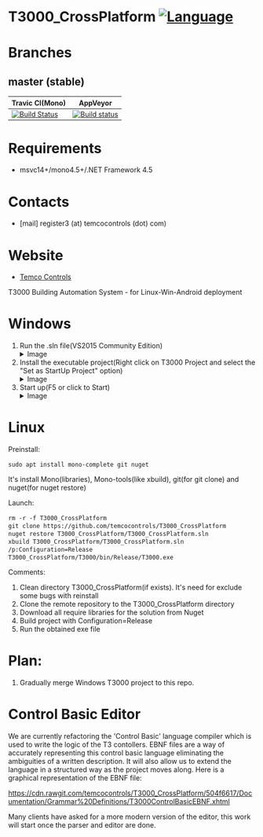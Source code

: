 # T3000_CrossPlatform [![Language](https://img.shields.io/badge/language-C%23-blue.svg?style=flat-square)](https://github.com/temcocontrols/T3000_CrossPlatform/search?l=C%23)

Branches
========

master (stable)
---------------
Travic CI(Mono) | AppVeyor
--------------- | -------------
[![Build Status](https://api.travis-ci.org/temcocontrols/T3000_CrossPlatform.svg?branch=master)](https://travis-ci.org/temcocontrols/T3000_CrossPlatform) | [![Build status](https://ci.appveyor.com/api/projects/status/9ggbaqrus1tr2ub4/branch/master?svg=true)](https://ci.appveyor.com/project/MauriceDuteau/t3000-crossplatform/branch/master)

# Requirements
+ msvc14+/mono4.5+/.NET Framework 4.5

# Contacts
* [mail] register3 (at) temcocontrols (dot) com)

# Website
* [Temco Controls](http://www.temcocontrols.com/) 

T3000 Building Automation System - for Linux-Win-Android deployment

# Windows

1. Run the .sln file(VS2015 Community Edition)<details><summary>Image</summary>![](/documentation/run.png)</details>
2. Install the executable project(Right click on T3000 Project and select the "Set as StartUp Project" option)<details><summary>Image</summary>![](/documentation/startup.png)</details>
3. Start up(F5 or click to Start)<details><summary>Image</summary>![](/documentation/start.png)</details>



# Linux

Preinstall:
```
sudo apt install mono-complete git nuget
```
It's install Mono(libraries), Mono-tools(like xbuild), git(for git clone) and nuget(for nuget restore)

Launch:
```
rm -r -f T3000_CrossPlatform
git clone https://github.com/temcocontrols/T3000_CrossPlatform
nuget restore T3000_CrossPlatform/T3000_CrossPlatform.sln
xbuild T3000_CrossPlatform/T3000_CrossPlatform.sln /p:Configuration=Release
T3000_CrossPlatform/T3000/bin/Release/T3000.exe
```

Comments:
1. Clean directory T3000_CrossPlatform(if exists). It's need for exclude some bugs with reinstall
2. Clone the remote repository to the T3000_CrossPlatform directory
3. Download all require libraries for the solution from Nuget
4. Build project with Configuration=Release
5. Run the obtained exe file

# Plan:

1. Gradually merge Windows T3000 project to this repo. 

# Control Basic Editor
We are currently refactoring the 'Control Basic' language compiler which is used to write the logic of the T3 contollers. EBNF files are a way of accurately representing this control basic language eliminating the ambiguities of a written description. It will also allow us to extend the language in a structured way as the project moves along. Here is a graphical representation of the EBNF file: 


https://cdn.rawgit.com/temcocontrols/T3000_CrossPlatform/504f6617/Documentation/Grammar%20Definitions/T3000ControlBasicEBNF.xhtml

Many clients have asked for a more modern version of the editor, this work will start once the parser and editor are done. 